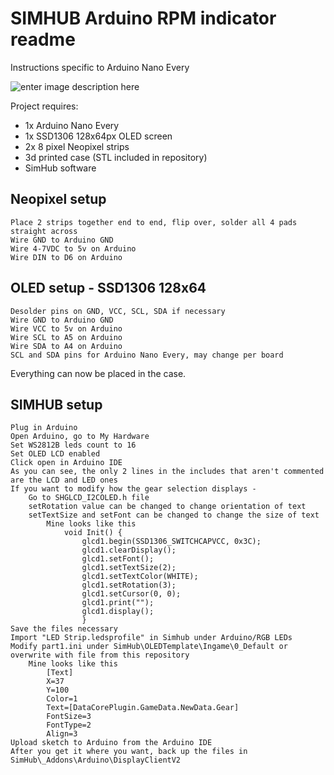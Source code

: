﻿

# SIMHUB Arduino RPM indicator readme

Instructions specific to Arduino Nano Every

![enter image description here](https://i.imgur.com/RLqtLm3.gif)

Project requires:

 - 1x Arduino Nano Every 
 - 1x SSD1306 128x64px OLED screen
 -    2x 8 pixel Neopixel strips   
 - 3d printed case (STL included in repository)  
 - SimHub software

## Neopixel setup

    Place 2 strips together end to end, flip over, solder all 4 pads straight across 
    Wire GND to Arduino GND 
    Wire 4-7VDC to 5v on Arduino 
    Wire DIN to D6 on Arduino 

            

## OLED setup - SSD1306 128x64

    Desolder pins on GND, VCC, SCL, SDA if necessary
    Wire GND to Arduino GND
    Wire VCC to 5v on Arduino
    Wire SCL to A5 on Arduino
    Wire SDA to A4 on Arduino
    SCL and SDA pins for Arduino Nano Every, may change per board

Everything can now be placed in the case.



## SIMHUB setup

    Plug in Arduino
    Open Arduino, go to My Hardware
    Set WS2812B leds count to 16
    Set OLED LCD enabled
    Click open in Arduino IDE
    As you can see, the only 2 lines in the includes that aren't commented are the LCD and LED ones
    If you want to modify how the gear selection displays -
        Go to SHGLCD_I2COLED.h file
        setRotation value can be changed to change orientation of text
        setTextSize and setFont can be changed to change the size of text
            Mine looks like this
            	void Init() {
                    glcd1.begin(SSD1306_SWITCHCAPVCC, 0x3C);
                    glcd1.clearDisplay();
                    glcd1.setFont();
                    glcd1.setTextSize(2);
                    glcd1.setTextColor(WHITE);
                    glcd1.setRotation(3);
                    glcd1.setCursor(0, 0);
                    glcd1.print("");
                    glcd1.display();
                    }
    Save the files necessary 
    Import "LED Strip.ledsprofile" in Simhub under Arduino/RGB LEDs
    Modify part1.ini under SimHub\OLEDTemplate\Ingame\0_Default or overwrite with file from this repository
        Mine looks like this   
            [Text]
            X=37
            Y=100
            Color=1
            Text=[DataCorePlugin.GameData.NewData.Gear]
            FontSize=3
            FontType=2
            Align=3
    Upload sketch to Arduino from the Arduino IDE
    After you get it where you want, back up the files in SimHub\_Addons\Arduino\DisplayClientV2


